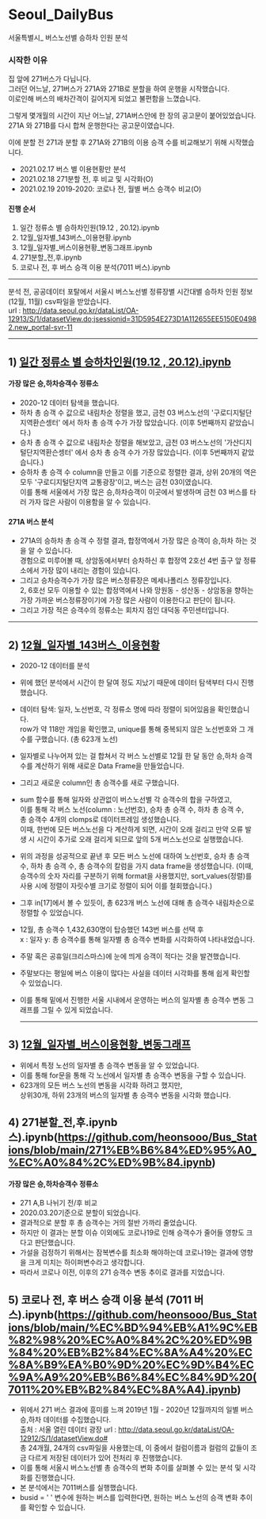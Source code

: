 # Seoul_DailyBus
서울특별시_ 버스노선별 승하차 인원 분석

### 시작한 이유  
집 앞에 271버스가 다닙니다.   
그러던 어느날, 271버스가 271A와 271B로 분할을 하여 운행을 시작했습니다.  
이로인해 버스의 배차간격이 길어지게 되었고 불편함을 느꼈습니다.  

그렇게 몇개월의 시간이 지난 어느날, 271A버스안에 한 장의 공고문이 붙어있었습니다.  
271A 와 271B를 다시 합쳐 운행한다는 공고문이였습니다.  

이에 분할 전 271과 분할 후 271A와 271B의 이용 승객 수를 비교해보기 위해 시작했습니다.  
  
* 2021.02.17 버스 별 이용현황만 분석 
* 2021.02.18 271분할 전, 후 비교 및 시각화(O)
* 2021.02.19 2019-2020: 코로나 전,  월별 버스 승객수 비교(O) 

#### 진행 순서
1) 일간 정류소 별 승하차인원(19.12 , 20.12).ipynb
2) 12월_일자별_143버스_이용현황.ipynb
3) 12월_일자별_버스이용현황_변동그래프.ipynb
4) 271분할_전,후.ipynb
5) 코로나 전, 후 버스 승객 이용 분석(7011 버스).ipynb
---- 
     
분석 전, 공공데이터 포탈에서 서울시 버스노선별 정류장별 시간대별 승하차 인원 정보 (12월, 11월) csv파일을 받았습니다.   
url : http://data.seoul.go.kr/dataList/OA-12913/S/1/datasetView.do;jsessionid=31D5954E273D1A112655EE5150E04982.new_portal-svr-11 

----
   
## 1) [일간 정류소 별 승하차인원(19.12 , 20.12).ipynb](https://github.com/heonsooo/Bus_Stations/blob/main/%EC%9D%BC%EA%B0%84%20%EC%A0%95%EB%A5%98%EC%86%8C%20%EB%B3%84%20%EC%8A%B9%ED%95%98%EC%B0%A8%EC%9D%B8%EC%9B%90(19.12%20%2C%2020.12).ipynb)  
#### 가장 많은 승,하차승객수 정류소  
- 2020-12  데이터 탐색을 했습니다.  
- 하차 총 승객 수 값으로 내림차순 정렬을 했고, 금천 03 버스노선의 '구로디지털단지역환슨셍터' 에서 하차 총 승객 수가 가장 많았습니다. (이후 5번째까지 같았습니다.)  
- 승차 총 승객 수 값으로 내림차순 정렬을 해보았고, 금천 03 버스노선의 '가산디지털단지역환슨셍터' 에서 승차 총 승객 수가 가장 많았습니다. (이후 5번째까지 같았습니다.)  
- 승하차 총 승객 수 column을 만들고 이를 기준으로 정렬한 결과, 상위 20개의 역은 모두 '구로디지털단지역 교통광장'이고, 버스는 금천 03이였습니다.  
  이를 통해 서울에서 가장 많은 승,하차승객이 이곳에서 발생하며 금천 03 버스를 타러 가자 많은 사람이 이용함을 알 수 있습니다.    
     
#### 271A 버스 분석  
- 271A의 승하차 총 승객 수 정렬 결과, 합정역에서 가장 많은 승객이 승,하차 하는 것을 알 수 있습니다.  
  경험으로 미루어볼 때, 상암동에서부터 승차하신 후 합정역 2호선 4번 출구 앞 정류소에서 가장 많이 내리는 경험이 있습니다.  
- 그리고 승차승객수가 가장 많은 버스정류장은 메세나폴리스 정류장입니다.  
  2, 6호선 모두 이용할 수 있는 합정역에서 나와 망원동 - 성산동 - 상암동을 향하는 가장 가까운 버스정류장이기에 가장 많은 사람이 이용한다고 판단이 됩니다.  
- 그리고 가장 적은 승객수의 정류소는 회차지 점인 대덕동 주민센터입니다.  
    
     
-----
## 2) [12월_일자별_143버스_이용현황](https://github.com/heonsooo/Bus_Stations/blob/main/12%EC%9B%94_%EC%9D%BC%EC%9E%90%EB%B3%84_143%EB%B2%84%EC%8A%A4_%EC%9D%B4%EC%9A%A9%ED%98%84%ED%99%A9.ipynb)     
  
- 2020-12 데이터를 분석  
- 위에 했던 분석에서 시간이 한 달여 정도 지났기 때문에 데이터 탐색부터 다시 진행했습니다.  
- 데이터 탐색: 일자, 노선번호, 각 정류소 명에 따라 정렬이 되어있음을 확인했습니다.    
  row가 약 118만 개임을 확인했고, unique를 통해 중복되지 않은 노선번호와 그 개수를 구했습니다. (총 623개 노선)      
- 일자별로 나누어져 있는 걸 합쳐서 각 버스 노선별로 12월 한 달 동안 승,하차 승객수를 계산하기 위해 새로운 Data Frame을 만들었습니다.       
- 그리고 새로운 column인 총 승객수를 새로 구했습니다.       
- sum 함수를 통해 일자와 상관없이 버스노선별 각 승객수의 합을 구하였고,  
  이를 통해 각 버스 노선(column : 노선번호), 승차 총 승객 수, 하차 총 승객 수,     
  총 승객수 4개의 clomps로 데이터프레임 생성했습니다.  
  이때, 한번에 모든 버스노선을 다 계산하게 되면, 시간이 오래 걸리고 만약 오류 발생 시 시간이 추가로 오래 걸리게 되므로 앞의 5개 버스노선으로 실행했습니다.        
-  위의 과정을 성공적으로 끝낸 후 모든 버스 노선에 대하여 노선번호, 승차 총 승객 수, 하차 총 승객 수, 총 승객수의 칼럼을 가지 data frame을 생성했습니다. 
   (이때, 승객수의 숫자 자리를 구분하기 위해 format을 사용했지만, sort_values(정렬)를 사용 시에 정렬이 자릿수별 크기로 정렬이 되어 이를 철회했습니다.)      
-  그후 in[17]에서 볼 수 있듯이, 총 623개 버스 노선에 대해 총 승객수 내림차순으로 정렬할 수 있었습니다.      
-  12월, 총 승객수 1,432,630명이 탑승했던 143번 버스를 선택 후      
   x : 일자 y: 총 승객수를 통해 일자별 총 승객수 변화를 시각화하여 나타내었습니다.      
- 주말 혹은 공휴일(크리스마스)에 눈에 띄게 승객이 적다는 것을 발견했습니다.    
- 주말보다는 평일에 버스 이용이 많다는 사실을 데이터 시각화를 통해 쉽게 확인할 수 있었습니다.
   
   
- 이를 통해 밑에서 진행한 서울 시내에서 운영하는 버스의 일자별 총 승객수 변동 그래프를 그릴 수 있게 되었습니다.
   
   
   ----
## 3) [12월_일자별_버스이용현황_변동그래프](https://github.com/heonsooo/Bus_Stations/blob/main/12%EC%9B%94_%EC%9D%BC%EC%9E%90%EB%B3%84_%EB%B2%84%EC%8A%A4%EC%9D%B4%EC%9A%A9%ED%98%84%ED%99%A9_%EB%B3%80%EB%8F%99%EA%B7%B8%EB%9E%98%ED%94%84.ipynb)    

- 위에서 특정 노선의 일자별 총 승객수 변동을 알 수 있었습니다.  
- 이를 통해 for문을 통해 각 노선에서 일자별 총 승객수 변동을 구할 수 있습니다.  
- 623개의 모든 버스 노선의 변동을 시각화 하려고 했지만,  
  상위30개, 하위 23개의 버스의 일자별 총 승객수 변동을 시각화 했습니다.  
  
  
## 4) 271분할_전,후.ipynb스).ipynb(https://github.com/heonsooo/Bus_Stations/blob/main/271%EB%B6%84%ED%95%A0_%EC%A0%84%2C%ED%9B%84.ipynb)  
#### 가장 많은 승,하차승객수 정류소  
- 271 A,B 나뉘기 전/후 비교
- 2020.03.20기준으로 분할이 되었습니다.
- 결과적으로 분할 후 총 승객수는 거의 절반 가까리 줄었습니다.
- 하지만 이 결과는 분할 이슈 이외에도 코로나19로 인해 승객수가 줄어들 영향도 크다고 판단했습니다.
- 가설을 검정하기 위해서는 잠복변수를 최소화 해야하는데 코로나19는 결과에 영향을 크게 미치는 하이퍼변수라고 생각합니다.
- 따라서 코로나 이전, 이후의 271 승객수 변동 추이로 결과를 지었습니다.

## 5) 코로나 전, 후 버스 승객 이용 분석 (7011 버스).ipynb(https://github.com/heonsooo/Bus_Stations/blob/main/%EC%BD%94%EB%A1%9C%EB%82%98%20%EC%A0%84%2C%20%ED%9B%84%20%EB%B2%84%EC%8A%A4%20%EC%8A%B9%EA%B0%9D%20%EC%9D%B4%EC%9A%A9%20%EB%B6%84%EC%84%9D%20(7011%20%EB%B2%84%EC%8A%A4).ipynb)

- 위에서 271 버스 결과에 흥미를 느껴 2019년 1월 - 2020년 12월까지의 일별 버스 승,하차 데이터를 수집했습니다.  
  출처 : 서울 열린 데이터 광장 url : http://data.seoul.go.kr/dataList/OA-12912/S/1/datasetView.do#   
  총 24개월, 24개의 csv파일을 사용했는데, 이 중에서 컬럼이름과 컬럼의 값들이 조금 다르게 저장된 데이터가 있어 전처리 후 진행했습니다.  
- 이를 통해 서울시 버스노선별 총 승객수의 변화 추이를 살펴볼 수 있는 분석 및 시각화를 진행했습니다.
- 본 분석에서는 7011버스를 실행했습니다.
- busid = '  ' 변수에 원하는 버스를 입력한다면, 원하는 버스 노선의 승객 변화 추이를 확인할 수 있습니다.
